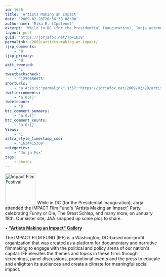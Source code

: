 ```yaml
---
id: 1638
title: 'Artists Making an Impact'
date: '2009-02-28T20:36:38-08:00'
authorname: 'Mika E. (Ipstenu)'
excerpt: 'While in DC (for the Presidential Inauguration), Jorja attended the IMPACT Film Fund''s "Artists Making an Impact" Party, celebrating Funny or Die, The Great Schlep, and many more, on January 18th. '
layout: post
guid: 'https://jorjafox.net/?p=1638'
permalink: /2009/artists-making-an-impact/
ljxp_comments:
    - '0'
ljxp_privacy:
    - '0'
aktt_tweeted:
    - '1'
tweetbackscheck:
    - '1259656675'
shorturls:
    - 'a:4:{s:9:"permalink";s:57:"https://jorjafox.net/2009/02/28/artists-making-an-impact/";s:7:"tinyurl";s:25:"http://tinyurl.com/azc64g";s:4:"isgd";s:18:"http://is.gd/54evc";s:5:"bitly";s:20:"http://bit.ly/6xfuHh";}'
twittercomments:
    - 'a:0:{}'
tweetcount:
    - '0'
btc_comment_summary:
    - 'a:0:{}'
btc_comment_counts:
    - 'a:0:{}'
Views:
    - '1'
astra_style_timestamp_css:
    - '1634415369'
categories:
    - 'Jorja Fox'
tags:
    - photos
---
```


<img src="//static.jorjafox.net/wordpress/2009/02/iff-001-100x100.jpg" alt="Impact Film Festival" title="Impact Film Festival" width="100" height="100" class="alignleft size-thumbnail wp-image-1639" /> While in DC (for the Presidential Inauguration), Jorja attended the IMPACT Film Fund's "Artists Making an Impact" Party, celebrating Funny or Die, The Great Schlep, and many more, on January 18th. Our sister site, JAA snapped up some pics to share.

&bull; **<a href="https://jorjafox.net/gallery/pub/advocacy/20090118-impact/">"Artists Making an Impact" Gallery</a>**

The IMPACT FILM FUND (IFF) is a Washington, DC-based non-profit organization that was created as a platform for documentary and narrative filmmaking to engage with the political and policy arena of our nation's capital. IFF elevates the themes and topics in these films through screenings, panel discussions, promotional events and the press to educate and enlighten its audiences and create a climate for meaningful social impact.
